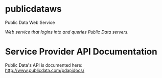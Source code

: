 # publicdataws
Public Data Web Service

*Web service that logins into and queries Public Data servers.*

# Service Provider API Documentation

Public Data's API is documented here: http://www.publicdata.com/pdapidocs/
